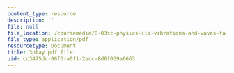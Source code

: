 ```yaml
---
content_type: resource
description: ''
file: null
file_location: /coursemedia/8-03sc-physics-iii-vibrations-and-waves-fall-2016/cc3475dc06f3a0f12ecc8d6f039a6663_BX4QPdP7fT8.pdf
file_type: application/pdf
resourcetype: Document
title: 3play pdf file
uid: cc3475dc-06f3-a0f1-2ecc-8d6f039a6663
---
```

